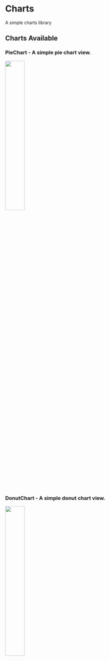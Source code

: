# Charts
A simple charts library

## Charts Available
### PieChart - A simple pie chart view. 
<img src="https://raw.github.com/JacobMacFarland/Charts/master/PieChartView.png" width="35%" height="35%">

### DonutChart - A simple donut chart view. 
<img src="https://raw.github.com/JacobMacFarland/Charts/master/DonutChartView.png" width="35%" height="35%">
